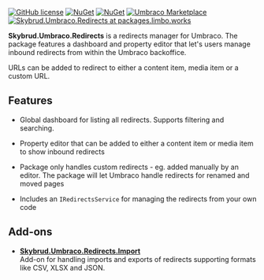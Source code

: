 [![GitHub license](https://img.shields.io/badge/license-MIT-blue.svg)](LICENSE.md) [![NuGet](https://img.shields.io/nuget/vpre/Skybrud.Umbraco.Redirects.svg)](https://www.nuget.org/packages/Skybrud.Umbraco.Redirects) [![NuGet](https://img.shields.io/nuget/dt/Skybrud.Umbraco.Redirects.svg)](https://www.nuget.org/packages/Skybrud.Umbraco.Redirects) [![Umbraco Marketplace](https://img.shields.io/badge/umbraco-marketplace-%233544B1)](https://marketplace.umbraco.com/package/skybrud.umbraco.redirects) [![Skybrud.Umbraco.Redirects at packages.limbo.works](https://img.shields.io/badge/limbo-packages-blue)](https://packages.limbo.works/skybrud.umbraco.redirects/)

**Skybrud.Umbraco.Redirects** is a redirects manager for Umbraco. The package features a dashboard and property editor that let's users manage inbound redirects from within the Umbraco backoffice.

URLs can be added to redirect to either a content item, media item or a custom URL.

## Features

- Global dashboard for listing all redirects. Supports filtering and searching.

- Property editor that can be added to either a content item or media item to show inbound redirects

- Package only handles custom redirects - eg. added manually by an editor. The package will let Umbraco handle redirects for renamed and moved pages

- Includes an `IRedirectsService` for managing the redirects from your own code

## Add-ons

- [**Skybrud.Umbraco.Redirects.Import**](https://www.nuget.org/packages/Skybrud.Umbraco.Redirects.Import)  
Add-on for handling imports and exports of redirects supporting formats like CSV, XLSX and JSON.